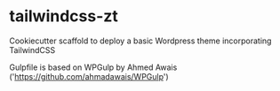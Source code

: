 # tailwindcss-zt
Cookiecutter scaffold to deploy a basic Wordpress theme incorporating TailwindCSS

Gulpfile is based on WPGulp by Ahmed Awais ('https://github.com/ahmadawais/WPGulp')
